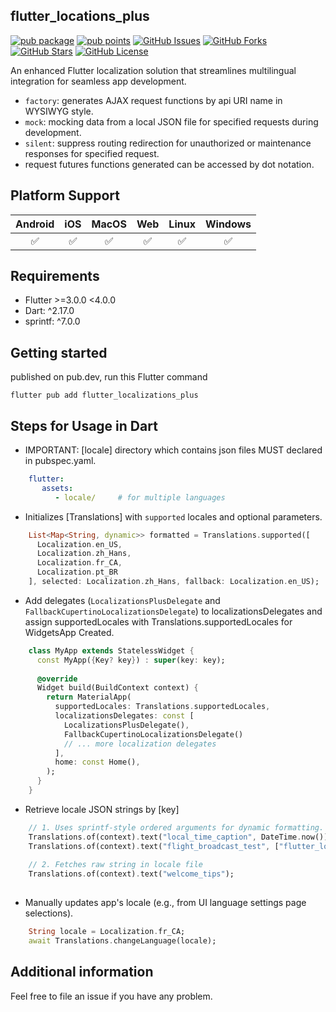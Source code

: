 
## flutter_locations_plus
[![pub package](https://img.shields.io/pub/v/flutter_localizations_plus.svg)](https://pub.dev/packages/flutter_localizations_plus)
[![pub points](https://img.shields.io/pub/points/flutter_localizations_plus?color=2E8B57&label=pub%20points)](https://pub.dev/packages/flutter_localizations_plus/score)
[![GitHub Issues](https://img.shields.io/github/issues/leo1394/flutter_localizations_plus.svg?branch=master)](https://github.com/leo1394/flutter_localizations_plus/issues)
[![GitHub Forks](https://img.shields.io/github/forks/leo1394/flutter_localizations_plus.svg?branch=master)](https://github.com/leo1394/flutter_localizations_plus/network)
[![GitHub Stars](https://img.shields.io/github/stars/leo1394/flutter_localizations_plus.svg?branch=master)](https://github.com/leo1394/flutter_localizations_plus/stargazers)
[![GitHub License](https://img.shields.io/badge/license-MIT%20-blue.svg)](https://raw.githubusercontent.com/leo1394/flutter_localizations_plus/master/LICENSE)

An enhanced Flutter localization solution that streamlines multilingual integration for seamless app development.

- `factory`: generates AJAX request functions by api URI name in WYSIWYG style.
- `mock`: mocking data from a local JSON file for specified requests during development.
- `silent`: suppress routing redirection for unauthorized or maintenance responses for specified request.
- request futures functions generated can be accessed by dot notation.

## Platform Support

| Android | iOS | MacOS | Web | Linux | Windows |
| :-----: | :-: | :---: |:---:| :---: | :-----: |
|   ✅    | ✅  |  ✅   |  ✅   |  ✅   |   ✅    |

## Requirements

- Flutter >=3.0.0 <4.0.0
- Dart: ^2.17.0
- sprintf: ^7.0.0

## Getting started
published on pub.dev, run this Flutter command
```shell
flutter pub add flutter_localizations_plus
```

## Steps for Usage in Dart
- IMPORTANT: [locale] directory which contains json files MUST declared in pubspec.yaml. 
```yaml
    flutter:
       assets:
          - locale/     # for multiple languages
```

- Initializes [Translations] with `supported` locales and optional parameters.
```dart
    List<Map<String, dynamic>> formatted = Translations.supported([
      Localization.en_US, 
      Localization.zh_Hans, 
      Localization.fr_CA, 
      Localization.pt_BR
    ], selected: Localization.zh_Hans, fallback: Localization.en_US);
```

- Add delegates (`LocalizationsPlusDelegate` and `FallbackCupertinoLocalizationsDelegate`) to localizationsDelegates and assign supportedLocales with Translations.supportedLocales for WidgetsApp Created. 
```dart
    class MyApp extends StatelessWidget {
      const MyApp({Key? key}) : super(key: key);
    
      @override
      Widget build(BuildContext context) {
        return MaterialApp(
          supportedLocales: Translations.supportedLocales,
          localizationsDelegates: const [
            LocalizationsPlusDelegate(),
            FallbackCupertinoLocalizationsDelegate()
            // ... more localization delegates
          ],
          home: const Home(),
        );
      }
    }
```

- Retrieve locale JSON strings by [key]
```dart
    // 1. Uses sprintf-style ordered arguments for dynamic formatting.
    Translations.of(context).text("local_time_caption", DateTime.now());
    Translations.of(context).text("flight_broadcast_test", ["flutter_localizations_plus", "pub.dev"]);
    
    // 2. Fetches raw string in locale file
    Translations.of(context).text("welcome_tips");
    
```

- Manually updates app's locale (e.g., from UI language settings page selections).
```dart
    String locale = Localization.fr_CA;
    await Translations.changeLanguage(locale);
```

## Additional information
Feel free to file an issue if you have any problem.
